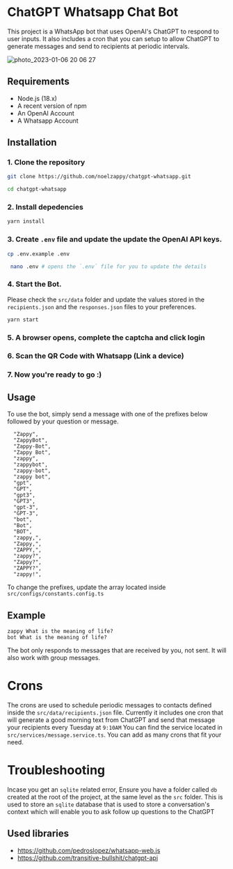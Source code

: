 # ChatGPT Whatsapp Chat Bot

This project is a WhatsApp bot that uses OpenAI's ChatGPT to respond to user inputs.
It also includes a cron that you can setup to allow ChatGPT to generate messages and send to recipients at periodic intervals.

![photo_2023-01-06 20 06 27](https://user-images.githubusercontent.com/38583057/211094028-9c512d9c-56df-4195-b21b-f588a33a7d79.jpeg)

## Requirements

- Node.js (18.x)
- A recent version of npm
- An OpenAI Account
- A Whatsapp Account

## Installation

### 1. Clone the repository

```bash
git clone https://github.com/noelzappy/chatgpt-whatsapp.git
```

```bash
cd chatgpt-whatsapp
```

### 2. Install depedencies

```bash
yarn install
```

### 3. Create `.env` file and update the update the OpenAI API keys.

```bash
cp .env.example .env
```

```bash
 nano .env # opens the `.env` file for you to update the details
```

### 4. Start the Bot.

Please check the `src/data` folder and update the values stored in the `recipients.json`
and the `responses.json` files to your preferences.

```bash
yarn start
```

### 5. A browser opens, complete the captcha and click login

### 6. Scan the QR Code with Whatsapp (Link a device)

### 7. Now you're ready to go :)

## Usage

To use the bot, simply send a message with one of the prefixes below followed by your question or message.

```
  "Zappy",
  "ZappyBot",
  "Zappy-Bot",
  "Zappy Bot",
  "zappy",
  "zappybot",
  "zappy-bot",
  "zappy bot",
  "gpt",
  "GPT",
  "gpt3",
  "GPT3",
  "gpt-3",
  "GPT-3",
  "bot",
  "Bot",
  "BOT",
  "zappy,",
  "Zappy,",
  "ZAPPY,",
  "zappy?",
  "Zappy?",
  "ZAPPY?",
  "zappy!",
```

To change the prefixes, update the array located inside `src/configs/constants.config.ts`

## Example

`zappy What is the meaning of life?`
<br/>
`bot What is the meaning of life?`

The bot only responds to messages that are received by you, not sent. It will also work with group messages.

# Crons

The crons are used to schedule periodic messages to contacts defined inside the `src/data/recipients.json` file.
Currently it includes one cron that will generate a good morning text from ChatGPT and send that message your recipients every Tuesday at `9:10AM`
You can find the service located in `src/services/message.service.ts`. You can add as many crons that fit your need.

# Troubleshooting

Incase you get an `sqlite` related error, Ensure you have a folder called `db` created at the root of the project,
at the same level as the `src` folder. This is used to store an `sqlite` database that is used to store a conversation's context
which will enable you to ask follow up questions to the ChatGPT

## Used libraries

- https://github.com/pedroslopez/whatsapp-web.js
- https://github.com/transitive-bullshit/chatgpt-api
